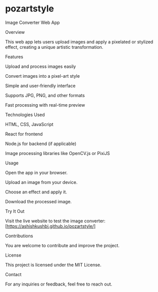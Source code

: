# pozartstyle

Image Converter Web App

Overview

This web app lets users upload images and apply a pixelated or stylized effect, creating a unique artistic transformation.

Features

Upload and process images easily

Convert images into a pixel-art style

Simple and user-friendly interface

Supports JPG, PNG, and other formats

Fast processing with real-time preview

Technologies Used

HTML, CSS, JavaScript

React for frontend

Node.js for backend (if applicable)

Image processing libraries like OpenCV.js or PixiJS

Usage

Open the app in your browser.

Upload an image from your device.

Choose an effect and apply it.

Download the processed image.

Try It Out

Visit the live website to test the image converter: [https://ashishkushbi.github.io/pozartstyle/]

Contributions

You are welcome to contribute and improve the project.

License

This project is licensed under the MIT License.

Contact

For any inquiries or feedback, feel free to reach out.

